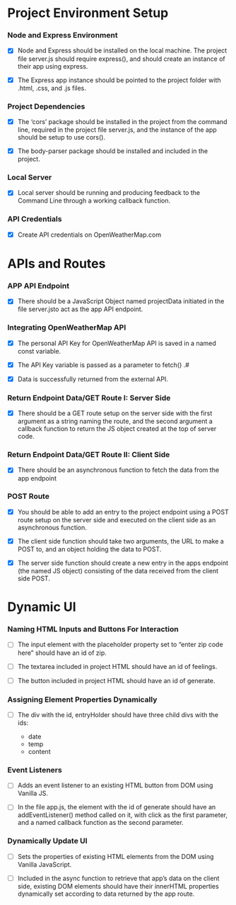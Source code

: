 Project Environment Setup
==========================

### Node and Express Environment

- [x] Node and Express should be installed on the local machine. The project file server.js should require express(), and should create an instance of their app using express.

- [x] The Express app instance should be pointed to the project folder with .html, .css, and .js files.

### Project Dependencies

- [x] The ‘cors’ package should be installed in the project from the command line, required in the project file server.js, and the instance of the app should be setup to use cors().

- [x] The body-parser package should be installed and included in the project.

### Local Server

- [x] Local server should be running and producing feedback to the Command Line through a working callback function.

### API Credentials

- [x] Create API credentials on OpenWeatherMap.com

APIs and Routes
===============

### APP API Endpoint

- [x] There should be a JavaScript Object named projectData initiated in the file server.jsto act as the app API endpoint.

### Integrating OpenWeatherMap API

- [x] The personal API Key for OpenWeatherMap API is saved in a named const variable.

- [x] The API Key variable is passed as a parameter to fetch() .#

- [x] Data is successfully returned from the external API.

### Return Endpoint Data/GET Route I: Server Side

- [x] There should be a GET route setup on the server side with the first argument as a string naming the route, and the second argument a callback function to return the JS object created at the top of server code.

### Return Endpoint Data/GET Route II: Client Side

- [x] There should be an asynchronous function to fetch the data from the app endpoint

### POST Route

- [x] You should be able to add an entry to the project endpoint using a POST route setup on the server side and executed on the client side as an asynchronous function.

- [x] The client side function should take two arguments, the URL to make a POST to, and an object holding the data to POST.

- [x] The server side function should create a new entry in the apps endpoint (the named JS object) consisting of the data received from the client side POST.

Dynamic UI
==========

### Naming HTML Inputs and Buttons For Interaction

- [ ] The input element with the placeholder property set to “enter zip code here” should have an id of zip.

- [ ] The textarea included in project HTML should have an id of feelings.

- [ ] The button included in project HTML should have an id of generate.

### Assigning Element Properties Dynamically

- [ ] The div with the id, entryHolder should have three child divs with the ids:

  - date
  - temp
  - content
### Event Listeners

- [ ] Adds an event listener to an existing HTML button from DOM using Vanilla JS.

- [ ] In the file app.js, the element with the id of generate should have an addEventListener() method called on it, with click as the first parameter, and a named callback function as the second parameter.

### Dynamically Update UI

- [ ] Sets the properties of existing HTML elements from the DOM using Vanilla JavaScript.

- [ ] Included in the async function to retrieve that app’s data on the client side, existing DOM elements should have their innerHTML properties dynamically set according to data returned by the app route.
